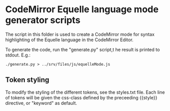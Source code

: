 CodeMirror Equelle language mode generator scripts
==================================================

The script in this folder is used to create a CodeMirror mode for syntax highlighting of the Equelle language in the CodeMirror Editor.

To generate the code, run the "generate.py" script,t he result is printed to stdout. E.g.:

    ./generate.py > ../srv/files/js/equelleMode.js


Token styling
-------------
To modify the styling of the different tokens, see the styles.txt file. Each line of tokens will be given the css-class defined by the preceeding {{style}} directive, or "keyword" as default.
